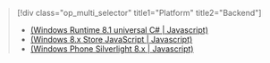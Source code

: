 > [!div class="op_multi_selector" title1="Platform" title2="Backend"]
> * [(Windows Runtime 8.1 universal C# | Javascript)](../articles/mobile-services-windows-store-dotnet-single-sign-on.md)
> * [(Windows 8.x Store JavaScript | Javascript)](../articles/mobile-services-windows-store-javascript-single-sign-on.md)
> * [(Windows Phone Silverlight 8.x | Javascript)](../articles/mobile-services-windows-phone-single-sign-on.md)
> 
> 

<!---HONumber=August15_HO6-->